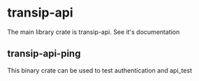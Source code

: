 # transip-api

The main library crate is transip-api. See it's documentation

## transip-api-ping

This binary crate can be used to test authentication and api_test